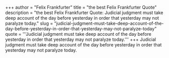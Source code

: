 +++
author = "Felix Frankfurter"
title = "the best Felix Frankfurter Quote"
description = "the best Felix Frankfurter Quote: Judicial judgment must take deep account of the day before yesterday in order that yesterday may not paralyze today."
slug = "judicial-judgment-must-take-deep-account-of-the-day-before-yesterday-in-order-that-yesterday-may-not-paralyze-today"
quote = '''Judicial judgment must take deep account of the day before yesterday in order that yesterday may not paralyze today.'''
+++
Judicial judgment must take deep account of the day before yesterday in order that yesterday may not paralyze today.
